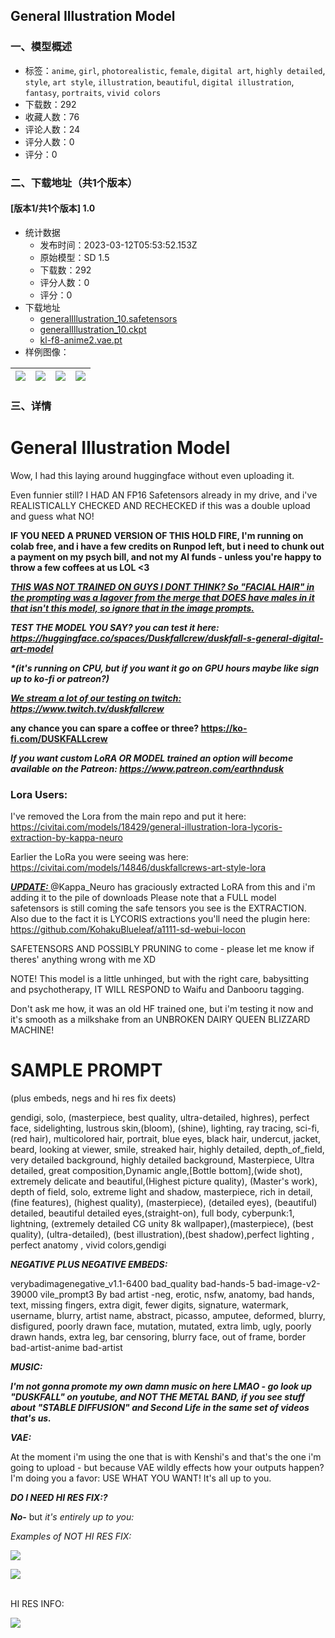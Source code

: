 ## General Illustration Model
### 一、模型概述

- 标签：`anime`, `girl`, `photorealistic`, `female`, `digital art`, `highly detailed`, `style`, `art style`, `illustration`, `beautiful`, `digital illustration`, `fantasy`, `portraits`, `vivid colors`
- 下载数：292
- 收藏人数：76
- 评论人数：24
- 评分人数：0
- 评分：0

### 二、下载地址（共1个版本）

#### [版本1/共1个版本] 1.0

- 统计数据
  - 发布时间：2023-03-12T05:53:52.153Z
  - 原始模型：SD 1.5
  - 下载数：292
  - 评分人数：0
  - 评分：0
- 下载地址
  - [generalIllustration_10.safetensors](https://civitai.com/api/download/models/21324)
  - [generalIllustration_10.ckpt](https://civitai.com/api/download/models/21324?type=Model&format=PickleTensor&size=full&fp=fp16)
  - [kl-f8-anime2.vae.pt](https://civitai.com/api/download/models/21324?type=VAE&format=Other)
- 样例图像：

| <img src="https://image.civitai.com/xG1nkqKTMzGDvpLrqFT7WA/6bb13763-a117-4038-309e-cad7ecf22200/width=450/226446.jpeg" /> | <img src="https://image.civitai.com/xG1nkqKTMzGDvpLrqFT7WA/1041bf86-97ba-4654-d831-ef3e4e55d000/width=450/226278.jpeg" /> | <img src="https://image.civitai.com/xG1nkqKTMzGDvpLrqFT7WA/a53bf50b-a8c4-4f2d-8875-1b87af530b00/width=450/226286.jpeg" /> | <img src="https://image.civitai.com/xG1nkqKTMzGDvpLrqFT7WA/7126d14d-b016-4dc2-c61c-1153e3763c00/width=450/226285.jpeg" /> |
| ---- | ---- | ---- | ---- |


### 三、详情
<h1>General Illustration Model</h1><p>Wow, I had this laying around huggingface without even uploading it.</p><p>Even funnier still? I HAD AN FP16 Safetensors already in my drive, and i've REALISTICALLY CHECKED AND RECHECKED if this was a double upload and guess what NO! </p><p><strong>IF YOU NEED A PRUNED VERSION OF THIS HOLD FIRE, I'm running on colab free, and i have a few credits on Runpod left, but i need to chunk out a payment on my psych bill, and not my AI funds - unless you're happy to throw a few coffees at us LOL &lt;3</strong></p><p><strong><em><u>THIS WAS NOT TRAINED ON GUYS I DONT THINK? So "FACIAL HAIR" in the prompting was a lagover from the merge that DOES have males in it that isn't this model, so ignore that in the image prompts.</u></em></strong></p><p><strong><em>TEST THE MODEL YOU SAY? you can test it here: </em></strong><a target="_blank" rel="ugc" href="https://huggingface.co/spaces/Duskfallcrew/duskfall-s-general-digital-art-model"><strong><em>https://huggingface.co/spaces/Duskfallcrew/duskfall-s-general-digital-art-model</em></strong></a></p><p><strong><em>*(it's running on CPU, but if you want it go on GPU hours maybe like sign up to ko-fi or patreon?)</em></strong></p><p><strong><em><u>We stream a lot of our testing on twitch: </u></em></strong><a target="_blank" rel="ugc" href="https://www.twitch.tv/duskfallcrew"><strong><em><u>https://www.twitch.tv/duskfallcrew</u></em></strong></a></p><p><strong>any chance you can spare a coffee or three? </strong><a target="_blank" rel="ugc" href="https://ko-fi.com/DUSKFALLcrew"><strong>https://ko-fi.com/DUSKFALLcrew</strong></a></p><p><strong><em>If you want custom LoRA OR MODEL trained an option will become available on the Patreon: </em></strong><a target="_blank" rel="ugc" href="https://www.patreon.com/earthndusk"><strong><em>https://www.patreon.com/earthndusk</em></strong></a></p><h3>Lora Users:</h3><p>I've removed the Lora from the main repo and put it here: <a target="_blank" rel="ugc" href="https://civitai.com/models/18429/general-illustration-lora-lycoris-extraction-by-kappa-neuro">https://civitai.com/models/18429/general-illustration-lora-lycoris-extraction-by-kappa-neuro</a></p><p>Earlier the LoRa you were seeing was here: <a target="_blank" rel="ugc" href="https://civitai.com/models/14846/duskfallcrews-art-style-lora">https://civitai.com/models/14846/duskfallcrews-art-style-lora</a></p><p><strong><em><u>UPDATE: </u></em></strong><span data-type="mention" class="mantine-1yiar0p" data-id="mention:68140" data-label="Kappa_Neuro">@Kappa_Neuro</span> has graciously extracted LoRA from this and i'm adding it to the pile of downloads Please note that a FULL model safetensors is still coming the safe tensors you see is the EXTRACTION. Also due to the fact it is LYCORIS extractions you'll need the plugin here: <a target="_blank" rel="ugc" href="https://github.com/KohakuBlueleaf/a1111-sd-webui-locon">https://github.com/KohakuBlueleaf/a1111-sd-webui-locon</a></p><p>SAFETENSORS AND POSSIBLY PRUNING to come - please let me know if theres' anything wrong with me XD</p><p></p><p>NOTE! This model is a little unhinged, but with the right care, babysitting and psychotherapy, IT WILL RESPOND to Waifu and Danbooru tagging.</p><p>Don't ask me how, it was an old HF trained one, but i'm testing it now and it's smooth as a milkshake from an UNBROKEN DAIRY QUEEN BLIZZARD MACHINE!</p><h1>SAMPLE PROMPT</h1><p>(plus embeds, negs and hi res fix deets)</p><p>gendigi, solo, (masterpiece, best quality, ultra-detailed, highres), perfect face, sidelighting, lustrous skin,(bloom), (shine), lighting, ray tracing, sci-fi, (red hair), multicolored hair, portrait, blue eyes, black hair, undercut, jacket, beard, looking at viewer, smile, streaked hair, highly detailed, depth_of_field, very detailed background, highly detailed background, Masterpiece, Ultra detailed, great composition,Dynamic angle,[Bottle bottom],(wide shot), extremely delicate and beautiful,(Highest picture quality), (Master's work), depth of field, solo, extreme light and shadow, masterpiece, rich in detail, (fine features), (highest quality), (masterpiece), (detailed eyes), (beautiful) detailed, beautiful detailed eyes,(straight-on), full body, cyberpunk:1, lightning, (extremely detailed CG unity 8k wallpaper),(masterpiece), (best quality), (ultra-detailed), (best illustration),(best shadow),perfect lighting , perfect anatomy , vivid colors,gendigi</p><p><strong><em>NEGATIVE PLUS NEGATIVE EMBEDS:</em></strong></p><p>verybadimagenegative_v1.1-6400 bad_quality bad-hands-5 bad-image-v2-39000 vile_prompt3 By bad artist -neg, erotic, nsfw, anatomy, bad hands, text, missing fingers, extra digit, fewer digits, signature, watermark, username, blurry, artist name, abstract, picasso, amputee, deformed, blurry, disfigured, poorly drawn face, mutation, mutated, extra limb, ugly, poorly drawn hands, extra leg, bar censoring, blurry face, out of frame, border bad-artist-anime bad-artist</p><p></p><p><strong><em>MUSIC:</em></strong></p><p><strong><em>I'm not gonna promote my own damn music on here LMAO - go look up "DUSKFALL" on youtube, and NOT THE METAL BAND, if you see stuff about "STABLE DIFFUSION" and Second Life in the same set of videos that's us.</em></strong></p><p></p><p><strong><em>VAE:</em></strong></p><p>At the moment i'm using the one that is with Kenshi's and that's the one i'm going to upload - but because VAE wildly effects how your outputs happen? I'm doing you a favor: USE WHAT YOU WANT! It's all up to you.</p><p></p><p><strong><em>DO I NEED HI RES FIX:?</em></strong></p><p><strong><em>No</em>-</strong> but <em>it's entirely up to you:</em></p><p><em>Examples of NOT HI RES FIX:</em></p><img src="https://imagecache.civitai.com/xG1nkqKTMzGDvpLrqFT7WA/463d72b9-fa96-4166-ee60-4a64e7885600/width=525/463d72b9-fa96-4166-ee60-4a64e7885600" /><p></p><img src="https://imagecache.civitai.com/xG1nkqKTMzGDvpLrqFT7WA/82a669cb-dd75-4d71-a173-674040b32000/width=525/82a669cb-dd75-4d71-a173-674040b32000" /><p><br />HI RES INFO:</p><img src="https://imagecache.civitai.com/xG1nkqKTMzGDvpLrqFT7WA/ea8a0f3a-1512-464e-7c79-c4b9e16e6b00/width=525/ea8a0f3a-1512-464e-7c79-c4b9e16e6b00" /><p></p>
